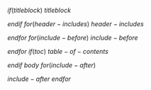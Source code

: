 $if(titleblock)$ $titleblock$

$endif$ $for(header-includes)$ $header-includes$

$endfor$ $for(include-before)$ $include-before$

$endfor$ $if(toc)$ $table-of-contents$

$endif$ $body$ $for(include-after)$

$include-after$ $endfor$